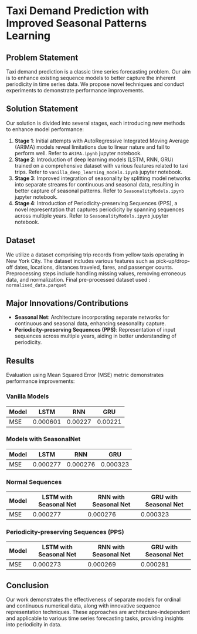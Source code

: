 # Taxi Demand Prediction with Improved Seasonal Patterns Learning

## Problem Statement
Taxi demand prediction is a classic time series forecasting problem. Our aim is to enhance existing sequence models to better capture the inherent periodicity in time series data. We propose novel techniques and conduct experiments to demonstrate performance improvements.

## Solution Statement
Our solution is divided into several stages, each introducing new methods to enhance model performance:
1. **Stage 1**: Initial attempts with AutoRegressive Integrated Moving Average (ARIMA) models reveal limitations due to linear nature and fail to perform well. Refer to `ARIMA.ipynb` jupyter notebook.
2. **Stage 2**: Introduction of deep learning models (LSTM, RNN, GRU) trained on a comprehensive dataset with various features related to taxi trips. Refer to `vanilla_deep_learning_models.ipynb` jupyter notebook.
3. **Stage 3**: Improved integration of seasonality by splitting model networks into separate streams for continuous and seasonal data, resulting in better capture of seasonal patterns. Refer to `SeasonalityModels.ipynb` jupyter notebook.
4. **Stage 4**: Introduction of Periodicity-preserving Sequences (PPS), a novel representation that captures periodicity by spanning sequences across multiple years. Refer to `SeasonalityModels.ipynb` jupyter notebook.

## Dataset
We utilize a dataset comprising trip records from yellow taxis operating in New York City. The dataset includes various features such as pick-up/drop-off dates, locations, distances traveled, fares, and passenger counts. Preprocessing steps include handling missing values, removing erroneous data, and normalization. Final pre-processed dataset used : `normalised_data.parquet`

## Major Innovations/Contributions
- **Seasonal Net**: Architecture incorporating separate networks for continuous and seasonal data, enhancing seasonality capture.
- **Periodicity-preserving Sequences (PPS)**: Representation of input sequences across multiple years, aiding in better understanding of periodicity.

## Results
Evaluation using Mean Squared Error (MSE) metric demonstrates performance improvements:
### Vanilla Models
| Model | LSTM   | RNN    | GRU    |
|-------|--------|--------|--------|
| MSE   | 0.000601 | 0.00227 | 0.00221 |

### Models with SeasonalNet
| Model | LSTM   | RNN    | GRU    |
|-------|--------|--------|--------|
| MSE   | 0.000277 | 0.000276 | 0.000323 |

### Normal Sequences
| Model | LSTM with Seasonal Net | RNN with Seasonal Net | GRU with Seasonal Net |
|-------|--------------------------|------------------------|-----------------------|
| MSE   | 0.000277                 | 0.000276               | 0.000323              |

### Periodicity-preserving Sequences (PPS)
| Model | LSTM with Seasonal Net | RNN with Seasonal Net | GRU with Seasonal Net |
|-------|--------------------------|------------------------|-----------------------|
| MSE   | 0.000273                 | 0.000269               | 0.000281              |


## Conclusion
Our work demonstrates the effectiveness of separate models for ordinal and continuous numerical data, along with innovative sequence representation techniques. These approaches are architecture-independent and applicable to various time series forecasting tasks, providing insights into periodicity in data.
